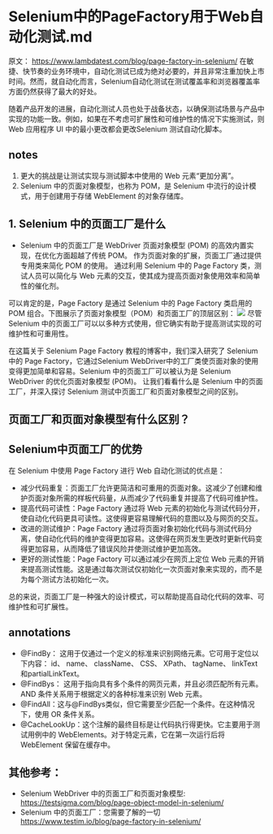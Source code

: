 Selenium中的PageFactory用于Web自动化测试.md
===
原文： https://www.lambdatest.com/blog/page-factory-in-selenium/
在敏捷、快节奏的业务环境中，自动化测试已成为绝对必要的，并且非常注重加快上市时间。然而，就自动化而言，Selenium自动化测试在测试覆盖率和浏览器覆盖率方面仍然获得了最大的好处。

随着产品开发的进展，自动化测试人员也处于战备状态，以确保测试场景与产品中实现的功能一致。例如，如果在不考虑可扩展性和可维护性的情况下实施测试，则 Web 应用程序 UI 中的最小更改都会更改Selenium 测试自动化脚本。

## notes
1. 更大的挑战是让测试实现与测试脚本中使用的 Web 元素“更加分离”。
2. Selenium 中的页面对象模型，也称为 POM，是 Selenium 中流行的设计模式，用于创建用于存储 WebElement 的对象存储库。

## 1. Selenium 中的页面工厂是什么
- Selenium 中的页面工厂是 WebDriver 页面对象模型 (POM) 的高效内置实现，在优化方面超越了传统 POM。
作为页面对象的扩展，页面工厂通过提供专用类来简化 POM 的使用。
通过利用 Selenium 中的 Page Factory 类，测试人员可以简化与 Web 元素的交互，使其成为提高页面对象使用效率和简单性的催化剂。

可以肯定的是，Page Factory 是通过 Selenium 中的 Page Factory 类启用的 POM 组合。下图展示了页面对象模型（POM）和页面工厂的顶层区别：
![](https://www.lambdatest.com/blog/wp-content/uploads/2021/10/Page-Factory-in-Selenium-2.png)
尽管 Selenium 中的页面工厂可以以多种方式使用，但它确实有助于提高测试实现的可维护性和可重用性。

在这篇关于 Selenium Page Factory 教程的博客中，我们深入研究了 Selenium 中的 Page Factory，它通过Selenium WebDriver中的工厂类使页面对象的使用变得更加简单和容易。Selenium 中的页面工厂可以被认为是 Selenium WebDriver 的优化页面对象模型 (POM)。
让我们看看什么是 Selenium 中的页面工厂，并深入探讨 Selenium 测试中页面工厂和页面对象模型之间的区别。

## 页面工厂和页面对象模型有什么区别？

## Selenium中页面工厂的优势
在 Selenium 中使用 Page Factory 进行 Web 自动化测试的优点是：
- 减少代码重复：页面工厂允许更简洁和可重用的页面对象。这减少了创建和维护页面对象所需的样板代码量，从而减少了代码重复并提高了代码可维护性。 
- 提高代码可读性：Page Factory 通过将 Web 元素的初始化与测试代码分开，使自动化代码更具可读性。这使得更容易理解代码的意图以及与网页的交互。 
- 改进的测试维护：Page Factory 通过将页面对象初始化代码与测试代码分离，使自动化代码的维护变得更加容易。这使得在网页发生更改时更新代码变得更加容易，从而降低了错误风险并使测试维护更加高效。 
- 更好的测试性能：Page Factory 可以通过减少在网页上定位 Web 元素的开销来提高测试性能。这是通过每次测试仅初始化一次页面对象来实现的，而不是为每个测试方法初始化一次。

总的来说，页面工厂是一种强大的设计模式，可以帮助提高自动化代码的效率、可维护性和可扩展性。
## annotations
- @FindBy： 这用于仅通过一个定义的标准来识别网络元素。它可用于定位以下内容： id、 name、 className、 CSS、 XPath、 tagName、 linkText和partialLinkText。
- @FindBys： 这用于指向具有多个条件的网页元素，并且必须匹配所有元素。AND 条件关系用于根据定义的各种标准来识别 Web 元素。
- @FindAll：这与@FindBys类似，但它需要至少匹配一个条件。在这种情况下，使用 OR 条件关系。
- @CacheLookUp：这个注解的最终目标是让代码执行得更快。它主要用于测试用例中的 WebElements。对于特定元素，它在第一次运行后将 WebElement 保留在缓存中。
## 其他参考：
- Selenium WebDriver 中的页面工厂和页面对象模型: https://testsigma.com/blog/page-object-model-in-selenium/
- Selenium 中的页面工厂：您需要了解的一切 https://www.testim.io/blog/page-factory-in-selenium/
